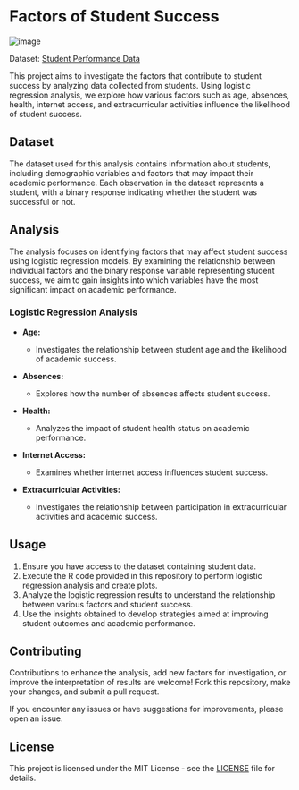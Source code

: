 # Factors of Student Success

![image](https://github.com/mmattos2000/FactorsofStudentSuccess/assets/99051624/e2c8807a-49d7-403d-952f-50d0b5d127fb)

Dataset: [Student Performance Data](https://archive.ics.uci.edu/dataset/320/student+performance)

This project aims to investigate the factors that contribute to student success by analyzing data collected from students. Using logistic regression analysis, we explore how various factors such as age, absences, health, internet access, and extracurricular activities influence the likelihood of student success.

## Dataset

The dataset used for this analysis contains information about students, including demographic variables and factors that may impact their academic performance. Each observation in the dataset represents a student, with a binary response indicating whether the student was successful or not.

## Analysis

The analysis focuses on identifying factors that may affect student success using logistic regression models. By examining the relationship between individual factors and the binary response variable representing student success, we aim to gain insights into which variables have the most significant impact on academic performance.

### Logistic Regression Analysis

- **Age:**
  - Investigates the relationship between student age and the likelihood of academic success.

- **Absences:**
  - Explores how the number of absences affects student success.

- **Health:**
  - Analyzes the impact of student health status on academic performance.

- **Internet Access:**
  - Examines whether internet access influences student success.

- **Extracurricular Activities:**
  - Investigates the relationship between participation in extracurricular activities and academic success.

## Usage

1. Ensure you have access to the dataset containing student data.
2. Execute the R code provided in this repository to perform logistic regression analysis and create plots.
3. Analyze the logistic regression results to understand the relationship between various factors and student success.
4. Use the insights obtained to develop strategies aimed at improving student outcomes and academic performance.

## Contributing

Contributions to enhance the analysis, add new factors for investigation, or improve the interpretation of results are welcome! Fork this repository, make your changes, and submit a pull request.

If you encounter any issues or have suggestions for improvements, please open an issue.

## License

This project is licensed under the MIT License - see the [LICENSE](LICENSE) file for details.
